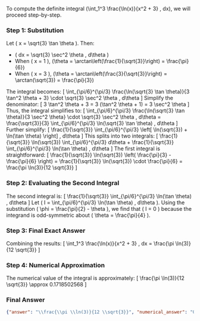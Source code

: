 To compute the definite integral \(\int_1^3 \frac{\ln(x)}{x^2 + 3} \, dx\), we will proceed step-by-step.

### Step 1: Substitution
Let \( x = \sqrt{3} \tan \theta \). Then:
- \( dx = \sqrt{3} \sec^2 \theta \, d\theta \)
- When \( x = 1 \), \(\theta = \arctan\left(\frac{1}{\sqrt{3}}\right) = \frac{\pi}{6}\)
- When \( x = 3 \), \(\theta = \arctan\left(\frac{3}{\sqrt{3}}\right) = \arctan(\sqrt{3}) = \frac{\pi}{3}\)

The integral becomes:
\[
\int_{\pi/6}^{\pi/3} \frac{\ln(\sqrt{3} \tan \theta)}{3 \tan^2 \theta + 3} \cdot \sqrt{3} \sec^2 \theta \, d\theta
\]
Simplify the denominator:
\[
3 \tan^2 \theta + 3 = 3 (\tan^2 \theta + 1) = 3 \sec^2 \theta
\]
Thus, the integral simplifies to:
\[
\int_{\pi/6}^{\pi/3} \frac{\ln(\sqrt{3} \tan \theta)}{3 \sec^2 \theta} \cdot \sqrt{3} \sec^2 \theta \, d\theta = \frac{\sqrt{3}}{3} \int_{\pi/6}^{\pi/3} \ln(\sqrt{3} \tan \theta) \, d\theta
\]
Further simplify:
\[
\frac{1}{\sqrt{3}} \int_{\pi/6}^{\pi/3} \left[ \ln(\sqrt{3}) + \ln(\tan \theta) \right] \, d\theta
\]
This splits into two integrals:
\[
\frac{1}{\sqrt{3}} \ln(\sqrt{3}) \int_{\pi/6}^{\pi/3} d\theta + \frac{1}{\sqrt{3}} \int_{\pi/6}^{\pi/3} \ln(\tan \theta) \, d\theta
\]
The first integral is straightforward:
\[
\frac{1}{\sqrt{3}} \ln(\sqrt{3}) \left( \frac{\pi}{3} - \frac{\pi}{6} \right) = \frac{1}{\sqrt{3}} \ln(\sqrt{3}) \cdot \frac{\pi}{6} = \frac{\pi \ln(3)}{12 \sqrt{3}}
\]

### Step 2: Evaluating the Second Integral
The second integral is:
\[
\frac{1}{\sqrt{3}} \int_{\pi/6}^{\pi/3} \ln(\tan \theta) \, d\theta
\]
Let \( I = \int_{\pi/6}^{\pi/3} \ln(\tan \theta) \, d\theta \). Using the substitution \( \phi = \frac{\pi}{2} - \theta \), we find that \( I = 0 \) because the integrand is odd-symmetric about \( \theta = \frac{\pi}{4} \).

### Step 3: Final Exact Answer
Combining the results:
\[
\int_1^3 \frac{\ln(x)}{x^2 + 3} \, dx = \frac{\pi \ln(3)}{12 \sqrt{3}}
\]

### Step 4: Numerical Approximation
The numerical value of the integral is approximately:
\[
\frac{\pi \ln(3)}{12 \sqrt{3}} \approx 0.1718502568
\]

### Final Answer
```json
{"answer": "\\frac{\\pi \\ln(3)}{12 \\sqrt{3}}", "numerical_answer": "0.1718502568"}
```